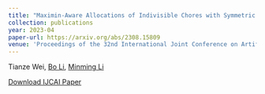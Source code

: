 ```yaml
---
title: "Maximin-Aware Allocations of Indivisible Chores with Symmetric and Asymmetric Agents"
collection: publications
year: 2023-04
paper-url: https://arxiv.org/abs/2308.15809
venue: 'Proceedings of the 32nd International Joint Conference on Artificial Intelligence (IJCAI-23)'
---
```

Tianze Wei, [Bo Li](https://www4.comp.polyu.edu.hk/~bo2li/), [Minming Li](https://www.cs.cityu.edu.hk/~minmli/) 

[Download IJCAI Paper](https://www.ijcai.org/proceedings/2023/323)

